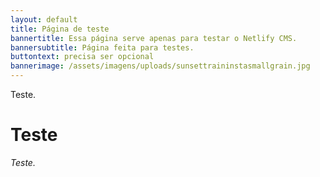 ```yaml
---
layout: default
title: Página de teste
bannertitle: Essa página serve apenas para testar o Netlify CMS.
bannersubtitle: Página feita para testes.
buttontext: precisa ser opcional
bannerimage: /assets/imagens/uploads/sunsettraininstasmallgrain.jpg
---
```

Teste.

# Teste

*Teste.*